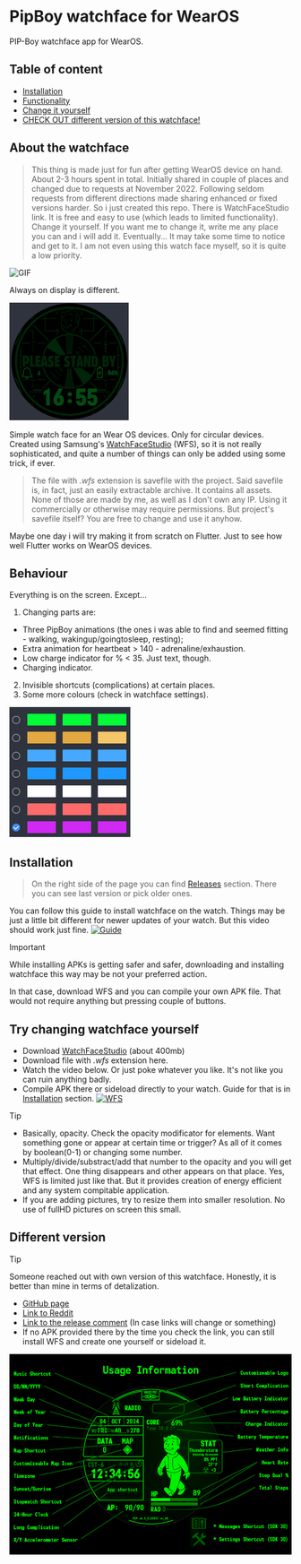 # PipBoy watchface for WearOS
PIP-Boy watchface app for WearOS.

## Table of content

- [Installation](#installation)
- [Functionality](#behaviour)
- [Change it yourself](#try-changing-watchface-yourself)
- [CHECK OUT different version of this watchface!](#different-version)

## About the watchface

> This thing is made just for fun after getting WearOS device on hand. About 2-3 hours spent in total. Initially shared in couple of places and changed due to requests at November 2022. Following seldom requests from different directions made sharing enhanced or fixed versions harder. So i just created this repo. There is WatchFaceStudio link. It is free and easy to use (which leads to limited functionality). Change it yourself. If you want me to change it, write me any place you can and i will add it. Eventually... It may take some time to notice and get to it. I am not even using this watch face myself, so it is quite a low priority.

![GIF](misc/pipboy_wf.gif) 

Always on display is different.

![AOD](misc/aod.png)

Simple watch face for an Wear OS devices. Only for circular devices. Created using Samsung's [WatchFaceStudio](https://developer.samsung.com/watch-face-studio/download.html) (WFS), so it is not really sophisticated, and quite a number of things can only be added using some trick, if ever.

> The file with *.wfs* extension is savefile with the project. Said savefile is, in fact, just an easily extractable archive. It contains all assets. None of those are made by me, as well as I don't own any IP. Using it commercially or otherwise may require permissions. But project's savefile itself? You are free to change and use it anyhow.


Maybe one day i will try making it from scratch on Flutter. Just to see how well Flutter works on WearOS devices.

## Behaviour

Everything is on the screen. Except...

1. Changing parts are:
* Three PipBoy animations (the ones i was able to find and seemed fitting - walking, wakingup/goingtosleep, resting);
* Extra animation for heartbeat > 140 - adrenaline/exhaustion.
* Low charge indicator for % < 35. Just text, though.
* Charging indicator.
2. Invisible shortcuts (complications) at certain places.
3. Some more colours (check in watchface settings).

![Colours](misc/colours.png)

## Installation

> On the right side of the page you can find [Releases](https://github.com/universewithtin/pipboy_watchface/releases) section. There you can see last version or pick older ones.

You can follow this guide to install watchface on the watch. Things may be just a little bit different for newer updates of your watch. But this video should work just fine.
[![Guide](https://img.youtube.com/vi/Oab9GabAuxc/0.jpg)](https://www.youtube.com/watch?v=Oab9GabAuxc)

> [!IMPORTANT]
> While installing APKs is getting safer and safer, downloading and installing watchface this way may be not your preferred action. 

In that case, download WFS and you can compile your own APK file. That would not require anything but pressing couple of buttons.


## Try changing watchface yourself

- Download [WatchFaceStudio](https://developer.samsung.com/watch-face-studio/download.html) (about 400mb)
- Download file with *.wfs* extension here.
- Watch the video below. Or just poke whatever you like. It's not like you can ruin anything badly.
- Compile APK there or sideload directly to your watch. Guide for that is in [Installation](#installation) section.
[![WFS](https://img.youtube.com/vi/2t02rF1Tybg/0.jpg)](https://www.youtube.com/watch?v=2t02rF1Tybg)

> [!TIP]
> - Basically, opacity. Check the opacity modificator for elements. Want something gone or appear at certain time or trigger? As all of it comes by boolean(0-1) or changing some number. 
> - Multiply/divide/substract/add that number to the opacity and you will get that effect. One thing disappears and other appears on that place.
> Yes, WFS is limited just like that. But it provides creation of energy efficient and any system compitable application.
> - If you are adding pictures, try to resize them into smaller resolution. No use of fullHD pictures on screen this small.
 


## Different version

> [!TIP]
> Someone reached out with own version of this watchface. Honestly, it is better than mine in terms of detalization. 

- [GitHub page](https://github.com/lasagaaa/Pipboy-Face)
- [Link to Reddit](https://www.reddit.com/r/Fallout/comments/1fwgs95/custom_pipboy_face_for_my_galaxy_smart_watch/)
- [Link to the release comment](https://www.reddit.com/r/Fallout/comments/1fwgs95/comment/lqeinn0/?utm_source=share&utm_medium=web3x&utm_name=web3xcss&utm_term=1&utm_content=share_button) (In case links will change or something)
- If no APK provided there by the time you check the link, you can still install WFS and create one yourself or sideload it.

![info_pic](/misc/other_version.png)

